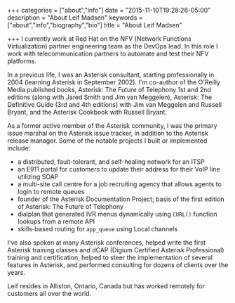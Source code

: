 +++
categories = ["about","info"]
date = "2015-11-10T19:28:26-05:00"
description = "About Leif Madsen"
keywords = ["about","info","biography","bio"]
title = "About Leif Madsen"

+++
I currently work at Red Hat on the NFV (Network Functions Virtualization)
partner engineering team as the DevOps lead. In this role I work with
telecommunication partners to automate and test their NFV platforms.

In a previous life, I was an Asterisk consultant, starting professionally in
2004 (learning Asterisk in September 2002).  I'm co-author of the O'Reilly
Media published books, Asterisk: The Future of Telephony 1st and 2nd editions
(along with Jared Smith and Jim van Meggelen), Asterisk: The Definitive Guide
(3rd and 4th editions) with Jim van Meggelen and Russell Bryant, and the
Asterisk Cookbook with Russell Bryant.

As a former active member of the Asterisk community, I was the primary issue
marshal on the Asterisk issue tracker, in addition to the Asterisk release
manager. Some of the notable projects I built or implemented include:

* a distributed, fault-tolerant, and self-healing network for an ITSP
* an E911 portal for customers to update their address for their VoIP line
  utilizing SOAP
* a multi-site call centre for a job recruiting agency that allows agents to
  login to remote queues
* founder of the Asterisk Documentation Project; basis of the first edition of
  Asterisk: The Future of Telephony
* dialplan that generated IVR menus dynamically using `CURL()` function lookups
  from a remote API
* skills-based routing for `app_queue` using Local channels

I've also spoken at many Asterisk conferences, helped write the first Asterisk
training classes and dCAP (Digium Certified Asterisk Professional) training and
certification, helped to steer the implementation of several features in
Asterisk, and performed consulting for dozens of clients over the years.

Leif resides in Alliston, Ontario, Canada but has worked remotely for customers
all over the world.
